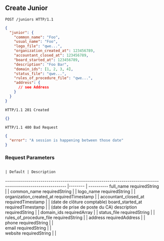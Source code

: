 ## Create Junior

```http
POST /juniors HTTP/1.1
```

```json
{
  "junior": {
    "common_name": "Foo",
    "usual_name": "Foo",
    "logo_file": "qwe...",
    "organization_created_at": 123456789,
    "accountant_closed_at": 123456789,
    "board_started_at": 123456789,
    "description": "Foo Bar",
    "domain_ids": [1, 2, 3, 4],
    "status_file": "qwe...",
    "rules_of_procedure_file": "qwe...",
    "address": {
      // see Address
    }
  }
}
```

```http
HTTP/1.1 201 Created
```

```json
{}
```


```http
HTTP/1.1 400 Bad Request
```

```json
{
  "error": "A session is happening between those date"
}
```

### Request Parameters

                                                                                                              | Default | Description
------------------------------------------------------------------------------------------------------------- |-------- | ----------
full_name                 <span class="label">required</span><span class="details">String</span>              |         |
common_name               <span class="label">required</span><span class="details">String</span>              |         |
logo_name                 <span class="label">required</span><span class="details">String</span>              |         |
organization_created_at   <span class="label">required</span><span class="details">Timestamp</span>           |         |
accountant_closed_at      <span class="label">required</span><span class="details">Timestamp</span>           |         | (date de clôture comptable)
board_started_at          <span class="label">required</span><span class="details">Timestamp</span>           |         | (date de prise de poste du CA)
description               <span class="label">required</span><span class="details">String</span>              |         |
domain_ids                <span class="label">required</span><span class="details">Array<Integer></span>      |         |
status_file               <span class="label">required</span><span class="details">String</span>              |         |
rules_of_procedure_file   <span class="label">required</span><span class="details">String</span>              |         |
address                   <span class="label">required</span><span class="details">Address</span>             |         |                     
phone                     <span class="label">required</span><span class="details">String</span>              |         |                   
email                     <span class="label">required</span><span class="details">String</span>              |         |                   
website                   <span class="label">required</span><span class="details">String</span>              |         |                     
